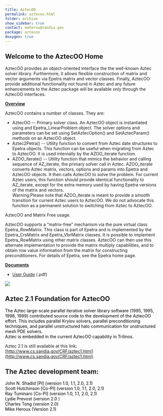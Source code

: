 ```yaml
---
title: AztecOO
permalink: aztecoo.html
folder: archive
show_sidebar: true
contact: maherou@sandia.gov
package: aztecoo
doxygen: true
---
```


## Welcome to the AztecOO Home

AztecOO provides an object-oriented interface the the well-known Aztec solver library. Furthermore, it allows flexible construction of matrix and vector arguments via Epetra matrix and vector classes. Finally, AztecOO provide additional functionality not found in Aztec and any future enhancements to the Aztec package will be available only through the AztecOO interfaces.

<span style="text-decoration: underline;">**Overview**</span>

AztecOO contains a number of classes. They are:

*   AztecOO -- Primary solver class. An AztecOO object is instantiated using and Epetra_LinearProblem object. The solver options and parameters can be set using SetAztecOption() and SetAztecParam() methods on an AztecOO object.
*   Aztec2Petra() -- Utility function to convert from Aztec date structures to Epetra objects. This function can be useful when migrating from Aztec to AztecOO. It is used internally by the AZOO_iterate function.
*   AZOO_iterate() -- Utility function that mimics the behavior and calling sequence of AZ_iterate, the primary solver call in Aztec. AZOO_iterate converts Aztec matrix, vectors, options and params into Epetra and AztecOO objects. It then calls AztecOO to solve the problem. For current Aztec users, this function should provide identical functionality to AZ_iterate, except for the extra memory used by having Epetra versions of the matrix and vectors.  
    Warning:Please note that AZOO_iterate is meant to provide a smooth transition for current Aztec users to AztecOO. We do not advocate this function as a permanent solution to switching from Aztec to AztecOO.

AztecOO and Matrix Free usage.

AztecOO supports a “matrix-free” mechanism via the pure virtual class Epetra_RowMatrix. This class is part of Epetra and is implemented by the Epetra_CrsMatrix and Epetra_VbrMatrix classes. It is possible to implement Epetra_RowMatrix using other matrix classes. AztecOO can then use this alternate implementation to provide the matrix multiply capabilities, and to obtain row value information from the matrix for constructing preconditioners. For details of Epetra, see the Epetra home page.

<span style="text-decoration: underline;">**Documents**</span>

*   [User Guide](pdfs/AztecOOUserGuide.pdf) (.pdf)

![](images/aztec.jpg)

## Aztec 2.1 Foundation for AztecOO

<div style="color: #000000;">The Aztec large-scale parallel iterative solver library software (1995, 1995, 1998, 1999) contributed source code to the development of the AztecOO effort. This includes parallel Krylov solvers, parallel preconditioning techniques, and parallel unstructured halo communication for unstructured mesh PDE solvers.</div>

<div style="color: #000000;">Aztec is embedded in the current AztecOO capability in Trilinos.</div>

Aztec 2.1 is still available at this link: [http://www.cs.sandia.gov/CRF/aztec1.html](http://www.cs.sandia.gov/CRF/aztec1.html)

## The Aztec development team:

<div style="color: #000000;">John N. Shadid [PI] (version 1.0, 1.1, 2.0, 2.1)</div>

<div style="color: #000000;">Scott Hutchinson [Co-PI] (version 1.0, 1.1, 2.0, 2.1)</div>

<div style="color: #000000;">Ray Tuminaro [Co-PI] (version 1.0, 1.1, 2.0, 2.1)</div>

<div style="color: #000000;">Lydie Prevost (version 2.0 )</div>

<div style="color: #000000;">Charles Tong (version 2.0)</div>

<div style="color: #000000;">Mike Heroux (Version 2.1)</div>
